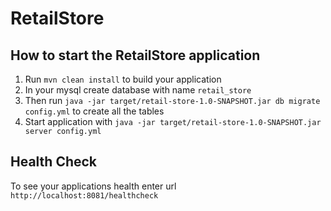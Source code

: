 # RetailStore

How to start the RetailStore application
---

1. Run `mvn clean install` to build your application
1. In your mysql create database with name `retail_store`
1. Then run `java -jar target/retail-store-1.0-SNAPSHOT.jar db migrate config.yml` to create all the tables
1. Start application with `java -jar target/retail-store-1.0-SNAPSHOT.jar server config.yml`

Health Check
---
To see your applications health enter url `http://localhost:8081/healthcheck`
